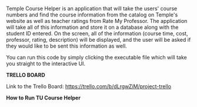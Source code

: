 Temple Course Helper is an application that will take the users' course numbers and find the course information from the catalog on Temple's website as well as teacher ratings from Rate My Professor. The application will take all of this information and store it on a database along with the student ID entered. On the screen, all of the information (course time, cost, professor, rating, description) will be displayed, and the user will be asked if they would like to be sent this information as well.

You can run this code by simply clicking the executable file which will take you straight to the interactive UI.

**TRELLO BOARD**

Link to the Trello Board: https://trello.com/b/dLrgwZiM/project-trello

**How to Run TU Course Helper**

